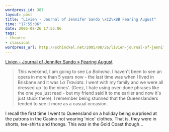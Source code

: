 ```yaml
--- 
wordpress_id: 387
layout: post
title: "Livien - Journal of Jennifer Sando \xC2\xBB Fearing August"
time: "17:55:06"
date: 2005-08-26 17:55:06
tags: 
- theatre
- classical
wordpress_url: http://schinckel.net/2005/08/26/livien-journal-of-jennifer-sando-%c2%bb-fearing-august/
---
```

[Livien - Journal of Jennifer Sando » Fearing August][1]

> This weekend, I am going to see _La Boheme_. I haven't been to see an opera in more than 5 years now - the last time was when I lived in Brisbane and it was _La Traviata_. I went with my family and we were all dressed up 'to the nines'. (Geez, I hate using over-done phrases like the one you just read - but my friend said it to me earlier and now it's just stuck there). I remember being stunned that the Queenslanders tended to see it more as a casual occasion.

I recall the first time I went to Queensland on a holiday being surprised at the patrons in the Casino not wearing 'nice' clothes. That is, they were in shorts, tee-shirts and thongs. This _was_ in the Gold Coast though... 

   [1]: http://www.jennifersando.com/archives/9


